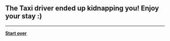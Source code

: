 ## The Taxi driver ended up kidnapping you! Enjoy your stay :)
---
[**Start over**](chooselocation.md)